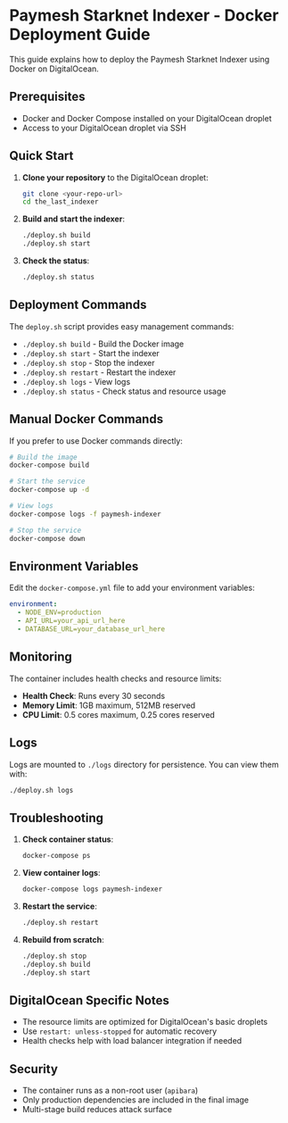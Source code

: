 # Paymesh Starknet Indexer - Docker Deployment Guide

This guide explains how to deploy the Paymesh Starknet Indexer using Docker on DigitalOcean.

## Prerequisites

- Docker and Docker Compose installed on your DigitalOcean droplet
- Access to your DigitalOcean droplet via SSH

## Quick Start

1. **Clone your repository** to the DigitalOcean droplet:
   ```bash
   git clone <your-repo-url>
   cd the_last_indexer
   ```

2. **Build and start the indexer**:
   ```bash
   ./deploy.sh build
   ./deploy.sh start
   ```

3. **Check the status**:
   ```bash
   ./deploy.sh status
   ```

## Deployment Commands

The `deploy.sh` script provides easy management commands:

- `./deploy.sh build` - Build the Docker image
- `./deploy.sh start` - Start the indexer
- `./deploy.sh stop` - Stop the indexer
- `./deploy.sh restart` - Restart the indexer
- `./deploy.sh logs` - View logs
- `./deploy.sh status` - Check status and resource usage

## Manual Docker Commands

If you prefer to use Docker commands directly:

```bash
# Build the image
docker-compose build

# Start the service
docker-compose up -d

# View logs
docker-compose logs -f paymesh-indexer

# Stop the service
docker-compose down
```

## Environment Variables

Edit the `docker-compose.yml` file to add your environment variables:

```yaml
environment:
  - NODE_ENV=production
  - API_URL=your_api_url_here
  - DATABASE_URL=your_database_url_here
```

## Monitoring

The container includes health checks and resource limits:

- **Health Check**: Runs every 30 seconds
- **Memory Limit**: 1GB maximum, 512MB reserved
- **CPU Limit**: 0.5 cores maximum, 0.25 cores reserved

## Logs

Logs are mounted to `./logs` directory for persistence. You can view them with:

```bash
./deploy.sh logs
```

## Troubleshooting

1. **Check container status**:
   ```bash
   docker-compose ps
   ```

2. **View container logs**:
   ```bash
   docker-compose logs paymesh-indexer
   ```

3. **Restart the service**:
   ```bash
   ./deploy.sh restart
   ```

4. **Rebuild from scratch**:
   ```bash
   ./deploy.sh stop
   ./deploy.sh build
   ./deploy.sh start
   ```

## DigitalOcean Specific Notes

- The resource limits are optimized for DigitalOcean's basic droplets
- Use `restart: unless-stopped` for automatic recovery
- Health checks help with load balancer integration if needed

## Security

- The container runs as a non-root user (`apibara`)
- Only production dependencies are included in the final image
- Multi-stage build reduces attack surface
